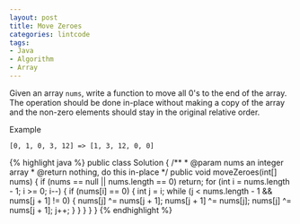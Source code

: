 ```yaml
---
layout: post
title: Move Zeroes
categories: lintcode
tags:
- Java
- Algorithm
- Array
---
```


Given an array `nums`, write a function to move all 0's to the end of the array. The operation should be done in-place without making a copy of the array and the non-zero elements should stay in  the original relative order.

Example

```
[0, 1, 0, 3, 12] => [1, 3, 12, 0, 0]
```

{% highlight java %}
public class Solution {
    /**
     * @param nums an integer array
     * @return nothing, do this in-place
     */
    public void moveZeroes(int[] nums) {
        if (nums == null || nums.length == 0)
            return;
        for (int i = nums.length - 1; i >= 0; i--) {
            if (nums[i] == 0) {
                int j = i;
                while (j < nums.length - 1 && nums[j + 1] != 0) {
                    nums[j] ^= nums[j + 1];
                    nums[j + 1] ^= nums[j];
                    nums[j] ^= nums[j + 1];
                    j++;
                }
            }
        }
    }
}
{% endhighlight %}